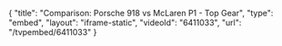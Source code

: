 {
    "title": "Comparison: Porsche 918 vs McLaren P1 - Top Gear",
    "type": "embed",
    "layout": "iframe-static",
    "videoId": "6411033",
    "url": "\/tvpembed\/6411033"
}